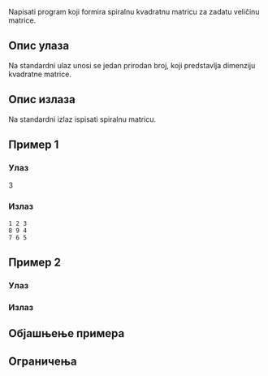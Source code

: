 Napisati program koji formira spiralnu kvadratnu matricu za zadatu veličinu matrice.

## Опис улаза

Na standardni ulaz unosi se jedan prirodan broj, koji predstavlja dimenziju kvadratne matrice.

## Опис излаза

Na standardni izlaz ispisati spiralnu matricu.

## Пример 1

### Улаз

3

### Излаз

~~~
1 2 3
8 9 4
7 6 5
~~~

## Пример 2

### Улаз

### Излаз

## Објашњење примера

## Ограничења